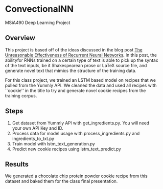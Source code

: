 # ConvectionalNN
MSiA490 Deep Learning Project

## Overview

This project is based off of the ideas discussed in the blog post [The Unreasonable Effectiveness of Recurrent Neural Networks](http://karpathy.github.io/2015/05/21/rnn-effectiveness/). In this post, the abilityfor RNNs trained on a certain type of text is able to pick up the syntax of the text inputs, be it Shakespearean prose or LaTeX source file, and generate novel text that mimics the structure of the training data.

For this class project, we trained an LSTM based model on recipes that we pulled from the Yummly API. We cleaned the data and used all recipes with ``cookie'' in the title to try and generate novel cookie recipes from the training corpus.

## Steps
1. Get dataset from Yummly API with get_ingredients.py. You will need your own API Key and ID. 
2. Process data for model usage with process_ingredients.py and ingredients_to_txt.py
3. Train model with lstm_text_generation.py 
4. Predict new cookie recipes using lstm_text_predict.py

## Results
We generated a chocolate chip protein powder cookie recipe from this dataset and baked them for the class final presentation.

